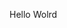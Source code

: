 Hello Wolrd





































































































































































































































































































































































































































































































































































































































































































































































































































































































































































































































































































































































































































































































































































































































































































































































































































































































































































































































































































































































































































































































































































































































































































































































































































































































































































































































































































































































































































































































































































































































































































































































































































































































































































































































































































































































































































































































































































































































































































































































































































































































































































































































































































































































































































































































































































































































































































































































































































































































































































































































